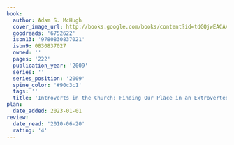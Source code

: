 ```yaml
---
book:
  author: Adam S. McHugh
  cover_image_url: http://books.google.com/books/content?id=tdGQjwEACAAJ&printsec=frontcover&img=1&zoom=1&source=gbs_api
  goodreads: '6752622'
  isbn13: '9780830837021'
  isbn9: 0830837027
  owned: ''
  pages: '222'
  publication_year: '2009'
  series: ''
  series_position: '2009'
  spine_color: '#90c3c1'
  tags: ''
  title: 'Introverts in the Church: Finding Our Place in an Extroverted Culture'
plan:
  date_added: 2023-01-01
review:
  date_read: '2010-06-20'
  rating: '4'
---
```


